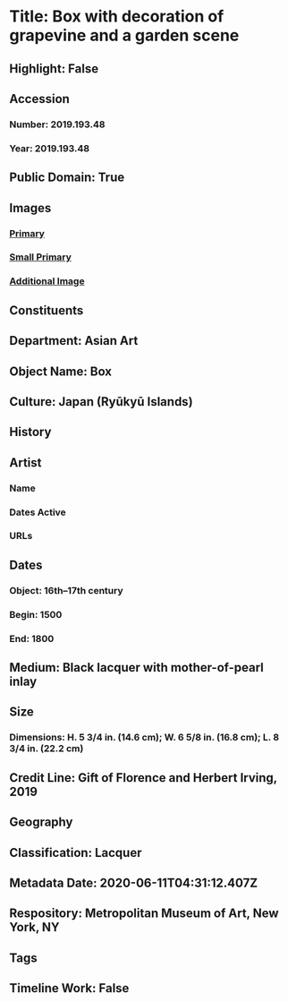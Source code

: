 # Title: Box with decoration of grapevine and a garden scene
## Highlight: False
## Accession
### Number: 2019.193.48
### Year: 2019.193.48
## Public Domain: True
## Images
### [Primary](https://images.metmuseum.org/CRDImages/as/original/TR_494_11_1999.JPG)
### [Small Primary](https://images.metmuseum.org/CRDImages/as/web-large/TR_494_11_1999.JPG)
### [Additional Image](https://images.metmuseum.org/CRDImages/as/original/TR_494_11_1999_open.JPG)
## Constituents
## Department: Asian Art
## Object Name: Box
## Culture: Japan (Ryūkyū Islands)
## History
## Artist
### Name
### Dates Active
### URLs
## Dates
### Object: 16th–17th century
### Begin: 1500
### End: 1800
## Medium: Black lacquer with mother-of-pearl inlay
## Size
### Dimensions: H. 5 3/4 in. (14.6 cm); W. 6 5/8 in. (16.8 cm); L. 8 3/4 in. (22.2 cm)
## Credit Line: Gift of Florence and Herbert Irving, 2019
## Geography
## Classification: Lacquer
## Metadata Date: 2020-06-11T04:31:12.407Z
## Respository: Metropolitan Museum of Art, New York, NY
## Tags
## Timeline Work: False